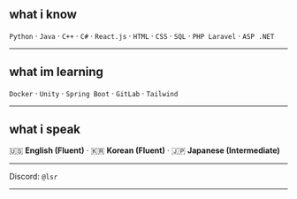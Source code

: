 ## what i know

`Python` · `Java` · `C++` · `C#` · `React.js` · `HTML` · `CSS` · `SQL` · `PHP Laravel` · `ASP .NET`

---

## what im learning
`Docker` · `Unity` · `Spring Boot` · `GitLab` · `Tailwind`

---

## what i speak
🇺🇸 **English (Fluent)** · 🇰🇷 **Korean (Fluent)** · 🇯🇵 **Japanese (Intermediate)**


---

 Discord: `@lsr`

---

<!--
**joshuajeong1/joshuajeong1** is a ✨ _special_ ✨ repository because its `README.md` (this file) appears on your GitHub profile.

Here are some ideas to get you started:

- 🔭 I’m currently working on ...
- 🌱 I’m currently learning ...
- 👯 I’m looking to collaborate on ...
- 🤔 I’m looking for help with ...
- 💬 Ask me about ...
- 📫 How to reach me: ...
- 😄 Pronouns: ...
- ⚡ Fun fact: ...
-->
